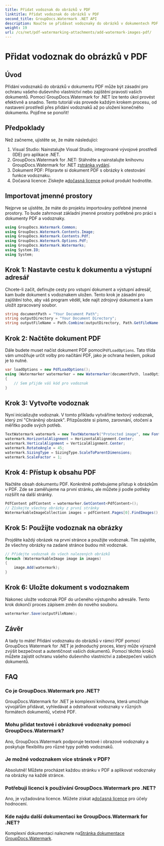 ```yaml
---
title: Přidat vodoznak do obrázků v PDF
linktitle: Přidat vodoznak do obrázků v PDF
second_title: GroupDocs.Watermark .NET API
description: Naučte se přidávat vodoznaky do obrázků v dokumentech PDF pomocí GroupDocs.Watermark for .NET s naším podrobným, podrobným návodem. Zabezpečte své PDF snadno.
weight: 19
url: /cs/net/pdf-watermarking-attachments/add-watermark-images-pdf/
---
```


# Přidat vodoznak do obrázků v PDF

## Úvod
Přidání vodoznaků do obrázků v dokumentu PDF může být zásadní pro ochranu vašeho duševního vlastnictví nebo zajištění pravosti vašich dokumentů. Pomocí GroupDocs.Watermark for .NET lze tento úkol provést efektivně a snadno. Tento tutoriál vás provede každým krokem procesu, od nastavení prostředí přes přidání vodoznaků až po uložení konečného dokumentu. Pojďme se ponořit!
## Předpoklady
Než začneme, ujistěte se, že máte následující:
1. Visual Studio: Nainstalujte Visual Studio, integrované vývojové prostředí (IDE) pro aplikace .NET.
2.  GroupDocs.Watermark for .NET: Stáhněte a nainstalujte knihovnu GroupDocs.Watermark for .NET z[stránka vydání](https://releases.groupdocs.com/Watermark/net/).
3. Dokument PDF: Připravte si dokument PDF s obrázky k otestování funkce vodoznaku.
4.  Dočasná licence: Získejte a[dočasná licence](https://purchase.groupdocs.com/temporary-license/) pokud produkt hodnotíte.
## Importovat jmenné prostory
Nejprve se ujistěte, že máte do projektu importovány potřebné jmenné prostory. To bude zahrnovat základní jmenné prostory potřebné pro práci s dokumenty PDF a vodoznaky.
```csharp
using GroupDocs.Watermark.Common;
using GroupDocs.Watermark.Contents.Image;
using GroupDocs.Watermark.Contents.Pdf;
using GroupDocs.Watermark.Options.Pdf;
using GroupDocs.Watermark.Watermarks;
using System.IO;
using System;
```
## Krok 1: Nastavte cestu k dokumentu a výstupní adresář
Chcete-li začít, definujte cesty pro vstupní dokument a výstupní adresář, kam bude dokument s vodoznakem uložen. Tento krok je zásadní pro zajištění toho, aby váš program věděl, kde najít zdrojový dokument a kam uložit zpracovaný soubor.
```csharp
string documentPath = "Your Document Path";
string outputDirectory = "Your Document Directory";
string outputFileName = Path.Combine(outputDirectory, Path.GetFileName(documentPath));
```
## Krok 2: Načtěte dokument PDF
 Dále budete muset načíst dokument PDF pomocí`PdfLoadOptions`. Tato třída vám umožňuje určit volby pro načítání PDF, jako je ochrana heslem, pokud je to nutné.
```csharp
var loadOptions = new PdfLoadOptions();
using (Watermarker watermarker = new Watermarker(documentPath, loadOptions))
{
    // Sem přijde váš kód pro vodoznak
}
```
## Krok 3: Vytvořte vodoznak
Nyní inicializujte vodoznak. V tomto příkladu vytváříme textový vodoznak, který zní "Chráněný obrázek". Přizpůsobte si písmo, zarovnání, otočení a měřítko podle svých potřeb.
```csharp
TextWatermark watermark = new TextWatermark("Protected image", new Font("Arial", 8));
watermark.HorizontalAlignment = HorizontalAlignment.Center;
watermark.VerticalAlignment = VerticalAlignment.Center;
watermark.RotateAngle = 45;
watermark.SizingType = SizingType.ScaleToParentDimensions;
watermark.ScaleFactor = 1;
```
## Krok 4: Přístup k obsahu PDF
Načtěte obsah dokumentu PDF. Konkrétně potřebujeme přístup k obrázkům v PDF. Zde se zaměřujeme na první stránku, ale můžete ji podle potřeby rozšířit na další stránky.
```csharp
PdfContent pdfContent = watermarker.GetContent<PdfContent>();
// Získejte všechny obrázky z první stránky
WatermarkableImageCollection images = pdfContent.Pages[0].FindImages();
```
## Krok 5: Použijte vodoznak na obrázky
Projděte každý obrázek na první stránce a použijte vodoznak. Tím zajistíte, že všechny obrázky na zadané stránce budou mít vodoznak.
```csharp
// Přidejte vodoznak do všech nalezených obrázků
foreach (WatermarkableImage image in images)
{
    image.Add(watermark);
}
```
## Krok 6: Uložte dokument s vodoznakem
Nakonec uložte vodoznak PDF do určeného výstupního adresáře. Tento krok dokončí proces zápisem změn do nového souboru.
```csharp
watermarker.Save(outputFileName);
```
## Závěr
A tady to máte! Přidání vodoznaku do obrázků v rámci PDF pomocí GroupDocs Watermark for .NET je jednoduchý proces, který může výrazně zvýšit bezpečnost a autentičnost vašich dokumentů. Pomocí těchto kroků můžete zajistit ochranu vašeho duševního vlastnictví a zabezpečení vašich dokumentů.
## FAQ
### Co je GroupDocs.Watermark pro .NET?
GroupDocs.Watermark for .NET je komplexní knihovna, která umožňuje vývojářům přidávat, vyhledávat a odstraňovat vodoznaky v různých formátech dokumentů, včetně PDF.
### Mohu přidat textové i obrázkové vodoznaky pomocí GroupDocs.Watermark?
Ano, GroupDocs.Watermark podporuje textové i obrazové vodoznaky a poskytuje flexibilitu pro různé typy potřeb vodoznaků.
### Je možné vodoznakem více stránek v PDF?
Absolutně! Můžete procházet každou stránku v PDF a aplikovat vodoznaky na obrázky na každé stránce.
### Potřebuji licenci k používání GroupDocs.Watermark pro .NET?
 Ano, je vyžadována licence. Můžete získat a[dočasná licence](https://purchase.groupdocs.com/temporary-license/) pro účely hodnocení.
### Kde najdu další dokumentaci ke GroupDocs.Watermark for .NET?
 Komplexní dokumentaci naleznete na[Stránka dokumentace GroupDocs.Watermark](https://tutorials.groupdocs.com/Watermark/net/).